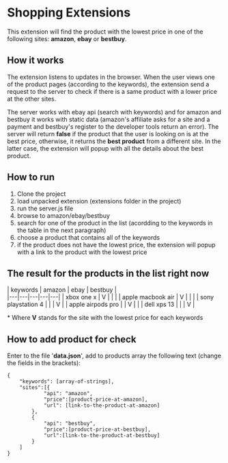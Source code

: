 # Shopping Extensions
This extension will find the product with the lowest price in one of the following sites: **amazon**, **ebay** or **bestbuy**.

## How it works
The extension listens to updates in the browser. When the user views one of the product pages (according to the keywords), the extension send a request to the server to check if there is a same product with a lower price at the other sites.

The server works with ebay api (search with keywords) and for amazon and bestbuy it works with static data (amazon's affiliate asks for a site and a payment and bestbuy's register to the developer tools return an error). The server will return **false** if the product that the user is looking on is at the best price, otherwise, it returns the **best product** from a different site. In the latter case, the extension will popup with all the details about the best product. 

## How to run
1. Clone the project
2. load unpacked extension (extensions folder in the project)
3. run the server.js file
4. browse to amazon/ebay/bestbuy
5. search for one of the product in the list (acordding to the keywords in the table in the next paragraph)
6. choose a product that contains all of the keywords
7. if the product does not have the lowest price, the extension will popup with a link to the product with the lowest price

## The result for the products in the list right now

|  keywords | amazon  | ebay  | bestbuy  |   
|---|---|---|---|---|
|  xbox one x | V  |   |   |
| apple macbook air  |  V |   |   |
|  sony playstation 4 |   |   | V  |
| apple airpods pro  |   | V  |   |
| dell xps 13  |   |   | V  |

\* Where **V** stands for the site with the lowest price for each keywords

## How to add product for check
Enter to the file '**data.json**', add to products array the following text (change the fields in the brackets):

```
{
    "keywords": [array-of-strings],
    "sites":[{
            "api": "amazon",
            "price":[product-price-at-amazon],
            "url": [link-to-the-product-at-amazon] 
        },
        {
            "api": "bestbuy",
            "price":[product-price-at-bestbuy],
            "url":[link-to-the-product-at-bestbuy] 
        }
    ]
}
```